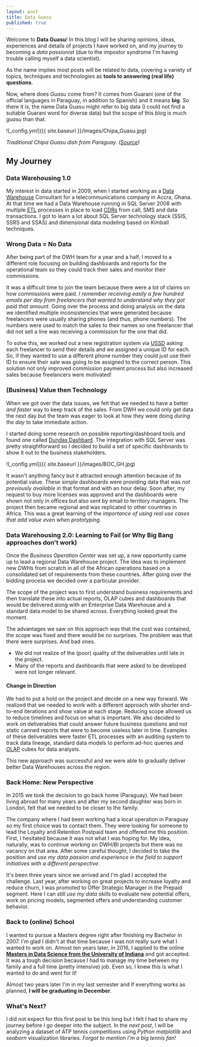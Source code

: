 ```yaml
---
layout: post
title: Data Guasu
published: true
---
```


Welcome to **Data Guasu**! In this blog I will be sharing opinions, ideas, experiences and details of projects I have worked on, and my journey to becoming a _data passionist_ (due to the impostor syndrome I'm having trouble calling myself a data scientist). 

As the name implies most posts will be related to data, covering a variety of topics, techniques and technologies as **tools to answering (real life) questions**. 

Now, where does _Guasu_ come from? It comes from Guarani (one of the official languages in Paraguay, in addition to Spanish) and it means **big**. So there it is, the name Data Guasu might refer to big data (I could not find a suitable Guarani word for diverse data) but the scope of this blog is much _guasu_ than that.  

![_config.yml]({{ site.baseurl }}/images/Chipa_Guasu.jpg)

_Traditional Chipa Guasu dish from Paraguay._ 
*([Source](http://micorazondearroz.com))*

## My Journey

### Data Warehousing 1.0
My interest in data started in 2009, when I started working as a [Data Warehouse](https://en.wikipedia.org/wiki/Data_warehouse) Consultant for a telecommunications company in Accra, Ghana. At that time we had a Data Warehouse running in SQL Server 2008 with multiple [ETL](https://en.wikipedia.org/wiki/Extract,_transform,_load) processes in place to load [CDRs](https://en.wikipedia.org/wiki/Call_detail_record) from call, SMS and data transactions. I got to learn a lot about SQL Server technology stack (SSIS, SSRS and SSAS) and dimensional data modeling based on Kimball techniques. 

### Wrong Data = No Data
After being part of the DWH team for a year and a half, I moved to a different role focusing on building dashboards and reports for the operational team so they could track their sales and monitor their commissions. 

It was a difficult time to join the team because there were a lot of claims on how commissions were paid. _I remember receiving easily a few hundred emails per day from freelancers that wanted to understand why they got paid that amount_. Going over the process and doing analysis on the data we identified multiple inconsistencies that were generated because freelancers were usually sharing phones (and thus, phone numbers). The numbers were used to match the sales to their names so one freelancer that did not sell a line was receiving a commission for the one that did. 

To solve this, we worked out a new registration system via [USSD](https://en.wikipedia.org/wiki/Unstructured_Supplementary_Service_Data) asking each freelancer to send their details and we assigned a unique ID for each. So, if they wanted to use a different phone number they could just use their ID to ensure their sale was going to be assigned to the correct person. This solution not only improved commission payment process but also increased sales because freelancers were motivated!

### (Business) Value then Technology 
When we got over the data issues, we felt that we needed to have a better _and faster_ way to keep track of the sales. From DWH we could only get data the next day but the team was eager to look at how they were doing _during the day_ to take immediate action. 

I started doing some research on possible reporting/dashboard tools and found one called [Dundas Dashbard](https://www.dundas.com/). The integration with SQL Server was pretty straightforward so I decided to build a set of specific dashboards to show it out to the business stakeholders.  

![_config.yml]({{ site.baseurl }}/images/BOC_GH.jpg)

It wasn't anything fancy but it attracted enough attention because of its potential value. These simple dashboards were providing data that was _not previously available_ in that format and with an hour delay. Soon after, my request to buy more licenses was approved and the dashboards were shown not only in offices but also sent by email to territory managers. The project then became regional and was replicated to other countries in Africa. This was a great learning of the _importance of using real use cases that add value even when prototyping_.

### Data Warehousing 2.0: Learning to Fail (or Why Big Bang approaches don't work)
Once the _Business Operation Center_ was set up, a new opportunity came up to lead a regional Data Warehouse project. The idea was to implement new _DWHs_ from scratch in all of the African operations based on a consolidated set of requirements from these countries. After going over the bidding process we decided over a particular provider. 

The scope of the project was to first understand business requirements and then translate these into actual reports, OLAP cubes and dashboards that would be delivered along with an Enterprise Data Warehouse and a standard data model to be shared across. Everything looked great the moment. 

The advantages we saw on this approach was that the cost was contained, the scope was fixed and there would be no surprises. The problem was that there were surprises. And bad ones. 
- We did not realize of the (poor) quality of the deliverables until late in the project.
- Many of the reports and dashboards that were asked to be developed were not longer relevant.

#### Change in Direction
We had to put a hold on the project and decide on a new way forward. We realized that we needed to work with a different approach with shorter end-to-end iterations and show value at each stage. Reducing scope allowed us to reduce timelines and focus on what is important. We also decided to work on deliverables that could answer future business questions and not static canned reports that were to become useless later in time. Examples of these deliverables were faster ETL processes with an auditing system to track data lineage, standard data models to perform ad-hoc queries and [OLAP](https://en.wikipedia.org/wiki/Online_analytical_processing) cubes for data analysts.

This new approach was successful and we were able to gradually deliver better Data Warehouses across the region. 

### Back Home: New Perspective
In 2015 we took the decision to go back home (Paraguay). We had been living abroad for many years and after my second daughter was born in London, felt that we needed to be closer to the family. 

The company where I had been working had a local operation in Paraguay so my first choice was to contact them. They were looking for someone to lead the Loyalty and Retention Postpaid team and offered me this position. First, I hesitated because it was not what I was hoping for. My idea, naturally, was to continue working on DWH/BI projects but there was no vacancy on that area. After some careful thought, I decided to take the position and _use my data passion and experience in the field to support initiatives with a different perspective_.

It's been three years since we arrived and I'm glad I accepted the challenge. Last year, after working on great projects to increase loyalty and reduce churn, I was promoted to Offer Strategic Manager in the Prepaid segment. Here I can still _use my data skills_ to evaluate new potential offers, work on pricing models, segmented offers and understanding customer behavior.

### Back to (online) School
I wanted to pursue a Masters degree right after finishing my Bachelor in 2007. I'm glad I didn't at that time because I was not really sure what I wanted to work on. Almost ten years later, in 2016, I applied to the online **[Masters in Data Science from the University of Indiana](https://www.sice.indiana.edu/graduate/degrees/data-science/)** and got accepted. It was a tough decision because I had to manage my time between my family and a full time (pretty intensive) job. Even so, I knew this is what I wanted to do and went for it!

Almost two years later I'm in my last semester and if everything works as planned, **I will be graduating in December**.

### What's Next?
I did not expect for this first post to be this long but I felt I had to share my journey before I go deeper into the subject. In the _next post_, I will be analyzing a dataset of ATP tennis competitions using _Python_ _matplotlib_ and _seaborn_ visualization libraries. _Forgot to mention I'm a big tennis fan!_

